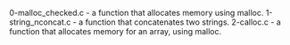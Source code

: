  0-malloc_checked.c - a function that allocates memory using malloc.
1-string_nconcat.c - a function that concatenates two strings.
 2-calloc.c - a function that allocates memory for an array, using malloc.
